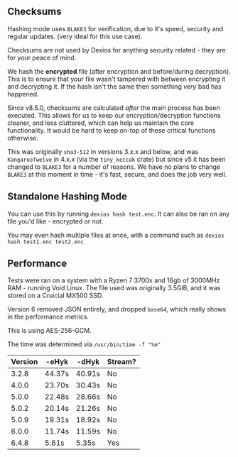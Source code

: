 ## Checksums

Hashing mode uses `BLAKE3` for verification, due to it's speed, security and regular updates. (very ideal for this use case).

Checksums are not used by Dexios for anything security related - they are for your peace of mind.

We hash the **encrypted** file (after encryption and before/during decryption). This is to ensure that your file wasn't tampered with between encrypting it and decrypting it. If the hash isn't the same then something *very* bad has happened.

Since v8.5.0, checksums are calculated *after* the main process has been executed. This allows for us to keep our encryption/decryption functions cleaner, and less cluttered, which can help us maintain the core functionality. It would be hard to keep on-top of these critical functions otherwise.

This was originally `sha3-512` in versions 3.x.x and below, and was `KangarooTwelve` in 4.x.x (via the `tiny_keccak` crate) but since v5 it has been changed to `BLAKE3` for a number of reasons. We have no plans to change `BLAKE3` at this moment in time - it's fast, secure, and does the job very well.

## Standalone Hashing Mode

You can use this by running `dexios hash test.enc`. It can also be ran on any file you'd like - encrypted or not.

You may even hash multiple files at once, with a command such as `dexios hash test1.enc test2.enc`

## Performance

Tests were ran on a system with a Ryzen 7 3700x and 16gb of 3000MHz RAM - running Void Linux. The file used was originally 3.5GiB, and it was stored on a Cruicial MX500 SSD.

Version 6 removed JSON entirely, and dropped `base64`, which really shows in the performance metrics.

This is using AES-256-GCM.

The time was determined via `/usr/bin/time -f "%e"`

| Version     | -eHyk       | -dHyk       | Stream? |
| ----------- | ----------- | ----------- | ------- |
| 3.2.8       | 44.37s      | 40.91s      | No     |
| 4.0.0       | 23.70s      | 30.43s      | No     |
| 5.0.0       | 22.48s      | 28.66s      | No     |
| 5.0.2       | 20.14s      | 21.26s      | No     |
| 5.0.9       | 19.31s      | 18.92s      | No     |
| 6.0.0       | 11.74s      | 11.59s      | No     |
| 6.4.8       | 5.61s       | 5.35s       | Yes |